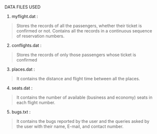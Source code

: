 DATA FILES USED 

1.	myflight.dat : 
> Stores the records of all the passengers, whether their ticket is confirmed or not.
> Contains all the records in a continuous sequence of reservation numbers.
2.	conflights.dat :
> Stores the records of only those passengers whose ticket is confirmed
3.	places.dat :
> It contains the distance and flight time between all the places.
4. seats.dat :
> It contains the number of available (business and economy) seats in each flight number.
5. bugs.txt :
> It contains the bugs reported by the user and the queries asked by the user with their name, E-mail, and contact number.
